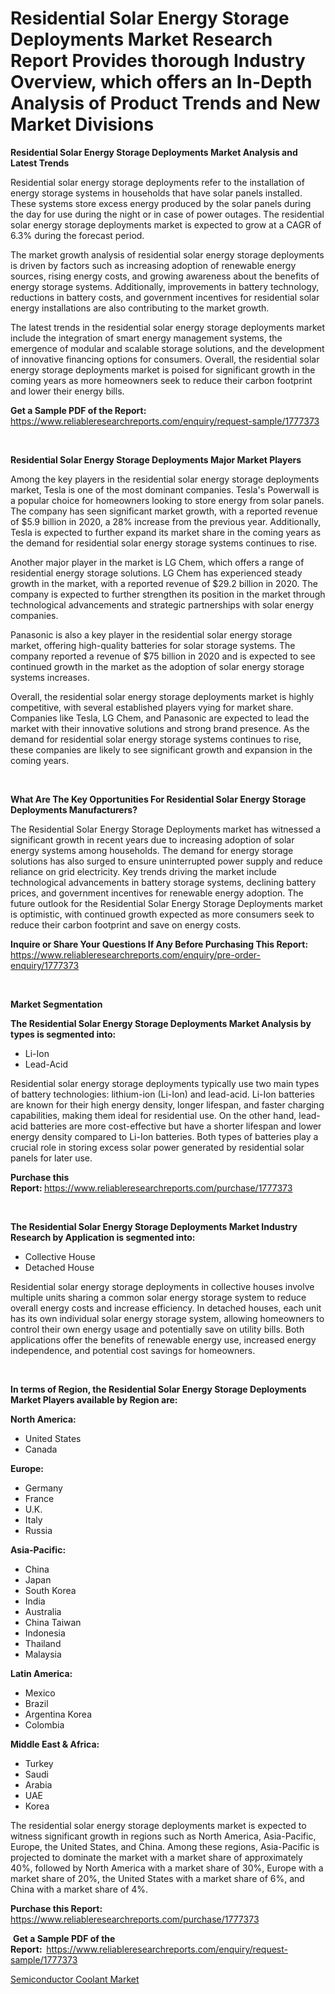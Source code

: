 <p><h1>Residential Solar Energy Storage Deployments Market Research Report Provides thorough Industry Overview, which offers an In-Depth Analysis of Product Trends and New Market Divisions</h1></p><p><strong>Residential Solar Energy Storage Deployments Market Analysis and Latest Trends</strong></p>
<p><p>Residential solar energy storage deployments refer to the installation of energy storage systems in households that have solar panels installed. These systems store excess energy produced by the solar panels during the day for use during the night or in case of power outages. The residential solar energy storage deployments market is expected to grow at a CAGR of 6.3% during the forecast period.</p><p>The market growth analysis of residential solar energy storage deployments is driven by factors such as increasing adoption of renewable energy sources, rising energy costs, and growing awareness about the benefits of energy storage systems. Additionally, improvements in battery technology, reductions in battery costs, and government incentives for residential solar energy installations are also contributing to the market growth.</p><p>The latest trends in the residential solar energy storage deployments market include the integration of smart energy management systems, the emergence of modular and scalable storage solutions, and the development of innovative financing options for consumers. Overall, the residential solar energy storage deployments market is poised for significant growth in the coming years as more homeowners seek to reduce their carbon footprint and lower their energy bills.</p></p>
<p><strong>Get a Sample PDF of the Report:&nbsp;</strong> <a href="https://www.reliableresearchreports.com/enquiry/request-sample/1777373">https://www.reliableresearchreports.com/enquiry/request-sample/1777373</a></p>
<p>&nbsp;</p>
<p><strong>Residential Solar Energy Storage Deployments Major Market Players</strong></p>
<p><p>Among the key players in the residential solar energy storage deployments market, Tesla is one of the most dominant companies. Tesla's Powerwall is a popular choice for homeowners looking to store energy from solar panels. The company has seen significant market growth, with a reported revenue of $5.9 billion in 2020, a 28% increase from the previous year. Additionally, Tesla is expected to further expand its market share in the coming years as the demand for residential solar energy storage systems continues to rise.</p><p>Another major player in the market is LG Chem, which offers a range of residential energy storage solutions. LG Chem has experienced steady growth in the market, with a reported revenue of $29.2 billion in 2020. The company is expected to further strengthen its position in the market through technological advancements and strategic partnerships with solar energy companies.</p><p>Panasonic is also a key player in the residential solar energy storage market, offering high-quality batteries for solar storage systems. The company reported a revenue of $75 billion in 2020 and is expected to see continued growth in the market as the adoption of solar energy storage systems increases.</p><p>Overall, the residential solar energy storage deployments market is highly competitive, with several established players vying for market share. Companies like Tesla, LG Chem, and Panasonic are expected to lead the market with their innovative solutions and strong brand presence. As the demand for residential solar energy storage systems continues to rise, these companies are likely to see significant growth and expansion in the coming years.</p></p>
<p>&nbsp;</p>
<p><strong>What Are The Key Opportunities For Residential Solar Energy Storage Deployments Manufacturers?</strong></p>
<p><p>The Residential Solar Energy Storage Deployments market has witnessed a significant growth in recent years due to increasing adoption of solar energy systems among households. The demand for energy storage solutions has also surged to ensure uninterrupted power supply and reduce reliance on grid electricity. Key trends driving the market include technological advancements in battery storage systems, declining battery prices, and government incentives for renewable energy adoption. The future outlook for the Residential Solar Energy Storage Deployments market is optimistic, with continued growth expected as more consumers seek to reduce their carbon footprint and save on energy costs.</p></p>
<p><strong>Inquire or Share Your Questions If Any Before Purchasing This Report:</strong> <a href="https://www.reliableresearchreports.com/enquiry/pre-order-enquiry/1777373">https://www.reliableresearchreports.com/enquiry/pre-order-enquiry/1777373</a></p>
<p>&nbsp;</p>
<p><strong>Market Segmentation</strong></p>
<p><strong>The Residential Solar Energy Storage Deployments Market Analysis by types is segmented into:</strong></p>
<p><ul><li>Li-Ion</li><li>Lead-Acid</li></ul></p>
<p><p>Residential solar energy storage deployments typically use two main types of battery technologies: lithium-ion (Li-Ion) and lead-acid. Li-Ion batteries are known for their high energy density, longer lifespan, and faster charging capabilities, making them ideal for residential use. On the other hand, lead-acid batteries are more cost-effective but have a shorter lifespan and lower energy density compared to Li-Ion batteries. Both types of batteries play a crucial role in storing excess solar power generated by residential solar panels for later use.</p></p>
<p><strong>Purchase this Report:&nbsp;</strong><a href="https://www.reliableresearchreports.com/purchase/1777373">https://www.reliableresearchreports.com/purchase/1777373</a></p>
<p>&nbsp;</p>
<p><strong>The Residential Solar Energy Storage Deployments Market Industry Research by Application is segmented into:</strong></p>
<p><ul><li>Collective House</li><li>Detached House</li></ul></p>
<p><p>Residential solar energy storage deployments in collective houses involve multiple units sharing a common solar energy storage system to reduce overall energy costs and increase efficiency. In detached houses, each unit has its own individual solar energy storage system, allowing homeowners to control their own energy usage and potentially save on utility bills. Both applications offer the benefits of renewable energy use, increased energy independence, and potential cost savings for homeowners.</p></p>
<p>&nbsp;</p>
<p><strong>In terms of Region, the Residential Solar Energy Storage Deployments Market Players available by Region are:</strong></p>
<p>
    <p> <strong> North America: </strong>
        <ul>
            <li>United States</li>
            <li>Canada</li>
        </ul>
        </p> 
    <p> <strong> Europe: </strong>
        <ul>
            <li>Germany</li>
            <li>France</li>
            <li>U.K.</li>
            <li>Italy</li>
            <li>Russia</li>
        </ul>
        </p> 
    <p> <strong> Asia-Pacific: </strong>
        <ul>
            <li>China</li>
            <li>Japan</li>
            <li>South Korea</li>
            <li>India</li>
            <li>Australia</li>
            <li>China Taiwan</li>
            <li>Indonesia</li>
            <li>Thailand</li>
            <li>Malaysia</li>
        </ul>
        </p> 
    <p> <strong> Latin America: </strong>
        <ul>
            <li>Mexico</li>
            <li>Brazil</li>
            <li>Argentina Korea</li>
            <li>Colombia</li>
        </ul>
        </p> 
    <p> <strong> Middle East & Africa: </strong>
        <ul>
            <li>Turkey</li>
            <li>Saudi</li>
            <li>Arabia</li>
            <li>UAE</li>
            <li>Korea</li>
        </ul>
    </p>
    </p>
<p><p>The residential solar energy storage deployments market is expected to witness significant growth in regions such as North America, Asia-Pacific, Europe, the United States, and China. Among these regions, Asia-Pacific is projected to dominate the market with a market share of approximately 40%, followed by North America with a market share of 30%, Europe with a market share of 20%, the United States with a market share of 6%, and China with a market share of 4%.</p></p>
<p><strong>Purchase this Report: </strong><a href="https://www.reliableresearchreports.com/purchase/1777373">https://www.reliableresearchreports.com/purchase/1777373</a></p>
<p>&nbsp;<strong>Get a Sample PDF of the Report:&nbsp;&nbsp;</strong><a href="https://www.reliableresearchreports.com/enquiry/request-sample/1777373">https://www.reliableresearchreports.com/enquiry/request-sample/1777373</a></p>
<p><strong></strong></p>
<p><p><a href="https://summer-dogwood-3e9.notion.site/Semiconductor-Coolant-Market-Insights-Market-Players-and-Forecast-Till-2031-3859fd0035634a02b01dbcf5f776eb80">Semiconductor Coolant Market</a></p></p>